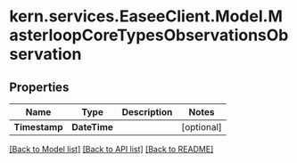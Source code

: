 # kern.services.EaseeClient.Model.MasterloopCoreTypesObservationsObservation

## Properties

Name | Type | Description | Notes
------------ | ------------- | ------------- | -------------
**Timestamp** | **DateTime** |  | [optional] 

[[Back to Model list]](../README.md#documentation-for-models) [[Back to API list]](../README.md#documentation-for-api-endpoints) [[Back to README]](../README.md)

